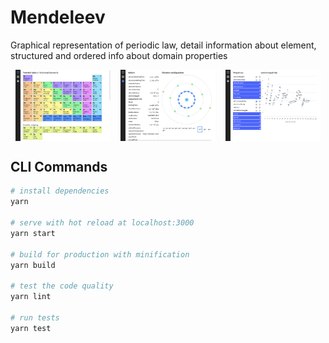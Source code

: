 # Mendeleev

Graphical representation of periodic law, detail information about element, structured and ordered info about domain properties

<div style="display:flex; justify-content:space-around;">
  <img src="docs/screenshot/table.png" alt="" style="width: 30%; max-height: 200px;">
  <img src="docs/screenshot/atom.png" alt=""  style="width: 30%; max-height: 200px;">
  <img src="docs/screenshot/property.png" alt=""  style="width: 30%; max-height: 200px;">
</div>

## CLI Commands

```bash
# install dependencies
yarn

# serve with hot reload at localhost:3000
yarn start

# build for production with minification
yarn build

# test the code quality
yarn lint

# run tests
yarn test
```
